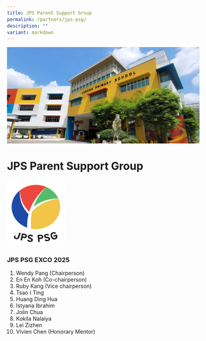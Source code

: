 ```yaml
---
title: JPS Parent Support Group
permalink: /partners/jps-psg/
description: ""
variant: markdown
---
```

![](/images/JPS_School_Front_Banner.jpg)

JPS Parent Support Group
=======================
  <img src="/images/JPS_PSG_2025.png" style="width:30%">
	
### JPS PSG EXCO 2025 

1) Wendy Pang (Chairperson)<br>
2) En En Koh (Co-chairperson)<br>
3) Ruby Kang (Vice chairperson)
4) Tsao I Ting
5) Huang Ding Hua
6) Istyana Ibrahim
7) Jolin Chua
8) Kokila Nalaiya
9) Lei Zizhen
10) Vivien Chen (Honorary Mentor)